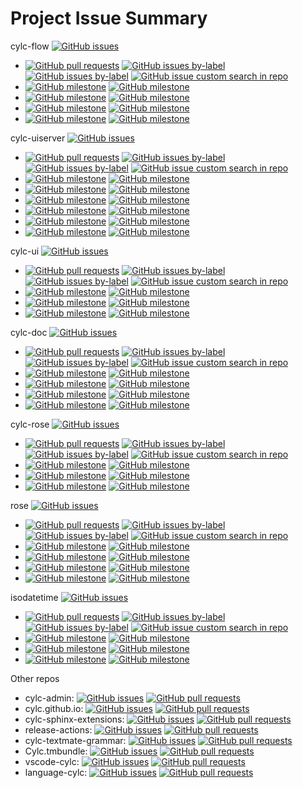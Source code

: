 # Project Issue Summary

cylc-flow [![GitHub issues](https://img.shields.io/github/issues-raw/cylc/cylc-flow)](https://github.com/cylc/cylc-flow/issues)
- [![GitHub pull requests](https://img.shields.io/github/issues-pr/cylc/cylc-flow)](https://github.com/cylc/cylc-flow/pulls)
  [![GitHub issues by-label](https://img.shields.io/github/issues/cylc/cylc-flow/question)](https://github.com/cylc/cylc-flow/labels/question)
  [![GitHub issues by-label](https://img.shields.io/github/issues/cylc/cylc-flow/bug)](https://github.com/cylc/cylc-flow/labels/bug)
  [![GitHub issue custom search in repo](https://img.shields.io/github/issues-search/cylc/cylc-flow?query=is%3Aopen%20no%3Amilestone&label=no%20milestone)](https://github.com/cylc/cylc-flow/issues?q=is%3Aopen+no%3Amilestone)
- [![GitHub milestone](https://img.shields.io/github/milestones/issues-open/cylc/cylc-flow/82)](https://github.com/cylc/cylc-flow/milestone/82)
  [![GitHub milestone](https://img.shields.io/github/milestones/issues-closed/cylc/cylc-flow/82)](https://github.com/cylc/cylc-flow/milestone/82?closed=1)
- [![GitHub milestone](https://img.shields.io/github/milestones/issues-open/cylc/cylc-flow/105)](https://github.com/cylc/cylc-flow/milestone/105)
  [![GitHub milestone](https://img.shields.io/github/milestones/issues-closed/cylc/cylc-flow/105)](https://github.com/cylc/cylc-flow/milestone/105?closed=1)
- [![GitHub milestone](https://img.shields.io/github/milestones/issues-open/cylc/cylc-flow/99)](https://github.com/cylc/cylc-flow/milestone/99)
  [![GitHub milestone](https://img.shields.io/github/milestones/issues-closed/cylc/cylc-flow/99)](https://github.com/cylc/cylc-flow/milestone/99?closed=1)
- [![GitHub milestone](https://img.shields.io/github/milestones/issues-open/cylc/cylc-flow/89)](https://github.com/cylc/cylc-flow/milestone/89)
  [![GitHub milestone](https://img.shields.io/github/milestones/issues-closed/cylc/cylc-flow/89)](https://github.com/cylc/cylc-flow/milestone/89?closed=1)

cylc-uiserver [![GitHub issues](https://img.shields.io/github/issues-raw/cylc/cylc-uiserver)](https://github.com/cylc/cylc-uiserver/issues)
- [![GitHub pull requests](https://img.shields.io/github/issues-pr/cylc/cylc-uiserver)](https://github.com/cylc/cylc-uiserver/pulls)
  [![GitHub issues by-label](https://img.shields.io/github/issues/cylc/cylc-uiserver/question)](https://github.com/cylc/cylc-uiserver/labels/question)
  [![GitHub issues by-label](https://img.shields.io/github/issues/cylc/cylc-uiserver/bug)](https://github.com/cylc/cylc-uiserver/labels/bug)
  [![GitHub issue custom search in repo](https://img.shields.io/github/issues-search/cylc/cylc-uiserver?query=is%3Aopen%20no%3Amilestone&label=no%20milestone)](https://github.com/cylc/cylc-uiserver/issues?q=is%3Aopen+no%3Amilestone)
- [![GitHub milestone](https://img.shields.io/github/milestones/issues-open/cylc/cylc-uiserver/17)](https://github.com/cylc/cylc-uiserver/milestone/17)
  [![GitHub milestone](https://img.shields.io/github/milestones/issues-closed/cylc/cylc-uiserver/17)](https://github.com/cylc/cylc-uiserver/milestone/17?closed=1)
- [![GitHub milestone](https://img.shields.io/github/milestones/issues-open/cylc/cylc-uiserver/16)](https://github.com/cylc/cylc-uiserver/milestone/16)
  [![GitHub milestone](https://img.shields.io/github/milestones/issues-closed/cylc/cylc-uiserver/16)](https://github.com/cylc/cylc-uiserver/milestone/16?closed=1)
- [![GitHub milestone](https://img.shields.io/github/milestones/issues-open/cylc/cylc-uiserver/14)](https://github.com/cylc/cylc-uiserver/milestone/14)
  [![GitHub milestone](https://img.shields.io/github/milestones/issues-closed/cylc/cylc-uiserver/14)](https://github.com/cylc/cylc-uiserver/milestone/14?closed=1)
- [![GitHub milestone](https://img.shields.io/github/milestones/issues-open/cylc/cylc-uiserver/12)](https://github.com/cylc/cylc-uiserver/milestone/12)
  [![GitHub milestone](https://img.shields.io/github/milestones/issues-closed/cylc/cylc-uiserver/12)](https://github.com/cylc/cylc-uiserver/milestone/12?closed=1)
- [![GitHub milestone](https://img.shields.io/github/milestones/issues-open/cylc/cylc-uiserver/13)](https://github.com/cylc/cylc-uiserver/milestone/13)
  [![GitHub milestone](https://img.shields.io/github/milestones/issues-closed/cylc/cylc-uiserver/13)](https://github.com/cylc/cylc-uiserver/milestone/13?closed=1)
- [![GitHub milestone](https://img.shields.io/github/milestones/issues-open/cylc/cylc-uiserver/8)](https://github.com/cylc/cylc-uiserver/milestone/8)
  [![GitHub milestone](https://img.shields.io/github/milestones/issues-closed/cylc/cylc-uiserver/8)](https://github.com/cylc/cylc-uiserver/milestone/8?closed=1)

cylc-ui [![GitHub issues](https://img.shields.io/github/issues-raw/cylc/cylc-ui)](https://github.com/cylc/cylc-ui/issues)
- [![GitHub pull requests](https://img.shields.io/github/issues-pr/cylc/cylc-ui)](https://github.com/cylc/cylc-ui/pulls)
  [![GitHub issues by-label](https://img.shields.io/github/issues/cylc/cylc-ui/question)](https://github.com/cylc/cylc-ui/labels/question)
  [![GitHub issues by-label](https://img.shields.io/github/issues/cylc/cylc-ui/bug)](https://github.com/cylc/cylc-ui/labels/bug)
  [![GitHub issue custom search in repo](https://img.shields.io/github/issues-search/cylc/cylc-ui?query=is%3Aopen%20no%3Amilestone&label=no%20milestone)](https://github.com/cylc/cylc-ui/issues?q=is%3Aopen+no%3Amilestone)
- [![GitHub milestone](https://img.shields.io/github/milestones/issues-open/cylc/cylc-ui/15)](https://github.com/cylc/cylc-ui/milestone/15)
  [![GitHub milestone](https://img.shields.io/github/milestones/issues-closed/cylc/cylc-ui/15)](https://github.com/cylc/cylc-ui/milestone/15?closed=1)
- [![GitHub milestone](https://img.shields.io/github/milestones/issues-open/cylc/cylc-ui/17)](https://github.com/cylc/cylc-ui/milestone/17)
  [![GitHub milestone](https://img.shields.io/github/milestones/issues-closed/cylc/cylc-ui/17)](https://github.com/cylc/cylc-ui/milestone/17?closed=1)
- [![GitHub milestone](https://img.shields.io/github/milestones/issues-open/cylc/cylc-ui/4)](https://github.com/cylc/cylc-ui/milestone/4)
  [![GitHub milestone](https://img.shields.io/github/milestones/issues-closed/cylc/cylc-ui/4)](https://github.com/cylc/cylc-ui/milestone/4?closed=1)

cylc-doc [![GitHub issues](https://img.shields.io/github/issues-raw/cylc/cylc-doc)](https://github.com/cylc/cylc-doc/issues)
- [![GitHub pull requests](https://img.shields.io/github/issues-pr/cylc/cylc-doc)](https://github.com/cylc/cylc-doc/pulls)
  [![GitHub issues by-label](https://img.shields.io/github/issues/cylc/cylc-doc/question)](https://github.com/cylc/cylc-doc/labels/question)
  [![GitHub issues by-label](https://img.shields.io/github/issues/cylc/cylc-doc/bug)](https://github.com/cylc/cylc-doc/labels/bug)
  [![GitHub issue custom search in repo](https://img.shields.io/github/issues-search/cylc/cylc-doc?query=is%3Aopen%20no%3Amilestone&label=no%20milestone)](https://github.com/cylc/cylc-doc/issues?q=is%3Aopen+no%3Amilestone)
- [![GitHub milestone](https://img.shields.io/github/milestones/issues-open/cylc/cylc-doc/9)](https://github.com/cylc/cylc-doc/milestone/9)
  [![GitHub milestone](https://img.shields.io/github/milestones/issues-closed/cylc/cylc-doc/9)](https://github.com/cylc/cylc-doc/milestone/9?closed=1)
- [![GitHub milestone](https://img.shields.io/github/milestones/issues-open/cylc/cylc-doc/8)](https://github.com/cylc/cylc-doc/milestone/8)
  [![GitHub milestone](https://img.shields.io/github/milestones/issues-closed/cylc/cylc-doc/8)](https://github.com/cylc/cylc-doc/milestone/8?closed=1)
- [![GitHub milestone](https://img.shields.io/github/milestones/issues-open/cylc/cylc-doc/10)](https://github.com/cylc/cylc-doc/milestone/10)
  [![GitHub milestone](https://img.shields.io/github/milestones/issues-closed/cylc/cylc-doc/10)](https://github.com/cylc/cylc-doc/milestone/10?closed=1)
- [![GitHub milestone](https://img.shields.io/github/milestones/issues-open/cylc/cylc-doc/3)](https://github.com/cylc/cylc-doc/milestone/3)
  [![GitHub milestone](https://img.shields.io/github/milestones/issues-closed/cylc/cylc-doc/3)](https://github.com/cylc/cylc-doc/milestone/3?closed=1)

cylc-rose [![GitHub issues](https://img.shields.io/github/issues-raw/cylc/cylc-rose)](https://github.com/cylc/cylc-rose/issues)
- [![GitHub pull requests](https://img.shields.io/github/issues-pr/cylc/cylc-rose)](https://github.com/cylc/cylc-rose/pulls)
  [![GitHub issues by-label](https://img.shields.io/github/issues/cylc/cylc-rose/question)](https://github.com/cylc/cylc-rose/labels/question)
  [![GitHub issues by-label](https://img.shields.io/github/issues/cylc/cylc-rose/bug)](https://github.com/cylc/cylc-rose/labels/bug)
  [![GitHub issue custom search in repo](https://img.shields.io/github/issues-search/cylc/cylc-rose?query=is%3Aopen%20no%3Amilestone&label=no%20milestone)](https://github.com/cylc/cylc-rose/issues?q=is%3Aopen+no%3Amilestone)
- [![GitHub milestone](https://img.shields.io/github/milestones/issues-open/cylc/cylc-rose/13)](https://github.com/cylc/cylc-rose/milestone/13)
  [![GitHub milestone](https://img.shields.io/github/milestones/issues-closed/cylc/cylc-rose/13)](https://github.com/cylc/cylc-rose/milestone/13?closed=1)
- [![GitHub milestone](https://img.shields.io/github/milestones/issues-open/cylc/cylc-rose/7)](https://github.com/cylc/cylc-rose/milestone/7)
  [![GitHub milestone](https://img.shields.io/github/milestones/issues-closed/cylc/cylc-rose/7)](https://github.com/cylc/cylc-rose/milestone/7?closed=1)
- [![GitHub milestone](https://img.shields.io/github/milestones/issues-open/cylc/cylc-rose/2)](https://github.com/cylc/cylc-rose/milestone/2)
  [![GitHub milestone](https://img.shields.io/github/milestones/issues-closed/cylc/cylc-rose/2)](https://github.com/cylc/cylc-rose/milestone/2?closed=1)

rose [![GitHub issues](https://img.shields.io/github/issues-raw/metomi/rose)](https://github.com/metomi/rose/issues)
- [![GitHub pull requests](https://img.shields.io/github/issues-pr/metomi/rose)](https://github.com/metomi/rose/pulls)
  [![GitHub issues by-label](https://img.shields.io/github/issues/metomi/rose/question)](https://github.com/metomi/rose/labels/question)
  [![GitHub issues by-label](https://img.shields.io/github/issues/metomi/rose/bug)](https://github.com/metomi/rose/labels/bug)
  [![GitHub issue custom search in repo](https://img.shields.io/github/issues-search/metomi/rose?query=is%3Aopen%20no%3Amilestone&label=no%20milestone)](https://github.com/metomi/rose/issues?q=is%3Aopen+no%3Amilestone)
- [![GitHub milestone](https://img.shields.io/github/milestones/issues-open/metomi/rose/81)](https://github.com/metomi/rose/milestone/81)
  [![GitHub milestone](https://img.shields.io/github/milestones/issues-closed/metomi/rose/81)](https://github.com/metomi/rose/milestone/81?closed=1)
- [![GitHub milestone](https://img.shields.io/github/milestones/issues-open/metomi/rose/84)](https://github.com/metomi/rose/milestone/84)
  [![GitHub milestone](https://img.shields.io/github/milestones/issues-closed/metomi/rose/84)](https://github.com/metomi/rose/milestone/84?closed=1)
- [![GitHub milestone](https://img.shields.io/github/milestones/issues-open/metomi/rose/74)](https://github.com/metomi/rose/milestone/74)
  [![GitHub milestone](https://img.shields.io/github/milestones/issues-closed/metomi/rose/74)](https://github.com/metomi/rose/milestone/74?closed=1)
- [![GitHub milestone](https://img.shields.io/github/milestones/issues-open/metomi/rose/76)](https://github.com/metomi/rose/milestone/76)
  [![GitHub milestone](https://img.shields.io/github/milestones/issues-closed/metomi/rose/76)](https://github.com/metomi/rose/milestone/76?closed=1)

isodatetime [![GitHub issues](https://img.shields.io/github/issues-raw/metomi/isodatetime)](https://github.com/metomi/isodatetime/issues)
- [![GitHub pull requests](https://img.shields.io/github/issues-pr/metomi/isodatetime)](https://github.com/metomi/isodatetime/pulls)
  [![GitHub issues by-label](https://img.shields.io/github/issues/metomi/isodatetime/question)](https://github.com/metomi/isodatetime/labels/question)
  [![GitHub issues by-label](https://img.shields.io/github/issues/metomi/isodatetime/bug)](https://github.com/metomi/isodatetime/labels/bug)
  [![GitHub issue custom search in repo](https://img.shields.io/github/issues-search/metomi/isodatetime?query=is%3Aopen%20no%3Amilestone&label=no%20milestone)](https://github.com/metomi/isodatetime/issues?q=is%3Aopen+no%3Amilestone)
- [![GitHub milestone](https://img.shields.io/github/milestones/issues-open/metomi/isodatetime/18)](https://github.com/metomi/isodatetime/milestone/18)
  [![GitHub milestone](https://img.shields.io/github/milestones/issues-closed/metomi/isodatetime/18)](https://github.com/metomi/isodatetime/milestone/18?closed=1)
- [![GitHub milestone](https://img.shields.io/github/milestones/issues-open/metomi/isodatetime/2)](https://github.com/metomi/isodatetime/milestone/2)
  [![GitHub milestone](https://img.shields.io/github/milestones/issues-closed/metomi/isodatetime/2)](https://github.com/metomi/isodatetime/milestone/2?closed=1)
- [![GitHub milestone](https://img.shields.io/github/milestones/issues-open/metomi/isodatetime/19)](https://github.com/metomi/isodatetime/milestone/19)
  [![GitHub milestone](https://img.shields.io/github/milestones/issues-closed/metomi/isodatetime/19)](https://github.com/metomi/isodatetime/milestone/19?closed=1)

Other repos
- cylc-admin:
  [![GitHub issues](https://img.shields.io/github/issues-raw/cylc/cylc-admin)](https://github.com/cylc/cylc-admin/issues)
  [![GitHub pull requests](https://img.shields.io/github/issues-pr/cylc/cylc-admin)](https://github.com/cylc/cylc-admin/pulls)
- cylc.github.io:
  [![GitHub issues](https://img.shields.io/github/issues-raw/cylc/cylc.github.io)](https://github.com/cylc/cylc.github.io/issues)
  [![GitHub pull requests](https://img.shields.io/github/issues-pr/cylc/cylc.github.io)](https://github.com/cylc/cylc.github.io/pulls)
- cylc-sphinx-extensions:
  [![GitHub issues](https://img.shields.io/github/issues-raw/cylc/cylc-sphinx-extensions)](https://github.com/cylc/cylc-sphinx-extensions/issues)
  [![GitHub pull requests](https://img.shields.io/github/issues-pr/cylc/cylc-sphinx-extensions)](https://github.com/cylc/cylc-sphinx-extensions/pulls)
- release-actions:
  [![GitHub issues](https://img.shields.io/github/issues-raw/cylc/release-actions)](https://github.com/cylc/release-actions/issues)
  [![GitHub pull requests](https://img.shields.io/github/issues-pr/cylc/release-actions)](https://github.com/cylc/release-actions/pulls)
- cylc-textmate-grammar:
  [![GitHub issues](https://img.shields.io/github/issues-raw/cylc/cylc-textmate-grammar)](https://github.com/cylc/cylc-textmate-grammar/issues)
  [![GitHub pull requests](https://img.shields.io/github/issues-pr/cylc/cylc-textmate-grammar)](https://github.com/cylc/cylc-textmate-grammar/pulls)
- Cylc.tmbundle:
  [![GitHub issues](https://img.shields.io/github/issues-raw/cylc/Cylc.tmbundle)](https://github.com/cylc/Cylc.tmbundle/issues)
  [![GitHub pull requests](https://img.shields.io/github/issues-pr/cylc/Cylc.tmbundle)](https://github.com/cylc/Cylc.tmbundle/pulls)
- vscode-cylc:
  [![GitHub issues](https://img.shields.io/github/issues-raw/cylc/vscode-cylc)](https://github.com/cylc/vscode-cylc/issues)
  [![GitHub pull requests](https://img.shields.io/github/issues-pr/cylc/vscode-cylc)](https://github.com/cylc/vscode-cylc/pulls)
- language-cylc:
  [![GitHub issues](https://img.shields.io/github/issues-raw/cylc/language-cylc)](https://github.com/cylc/language-cylc/issues)
  [![GitHub pull requests](https://img.shields.io/github/issues-pr/cylc/language-cylc)](https://github.com/cylc/language-cylc/pulls)
